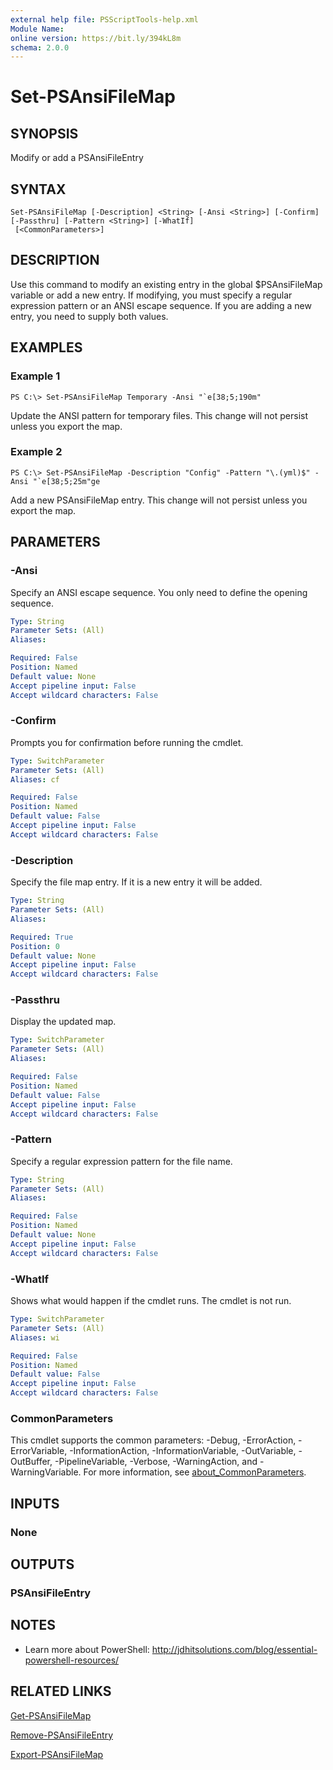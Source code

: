 ```yaml
---
external help file: PSScriptTools-help.xml
Module Name:
online version: https://bit.ly/394kL8m
schema: 2.0.0
---
```


# Set-PSAnsiFileMap

## SYNOPSIS
Modify or add a PSAnsiFileEntry

## SYNTAX

```
Set-PSAnsiFileMap [-Description] <String> [-Ansi <String>] [-Confirm] [-Passthru] [-Pattern <String>] [-WhatIf]
 [<CommonParameters>]
```

## DESCRIPTION
Use this command to modify an existing entry in the global $PSAnsiFileMap variable or add a new entry.
If modifying, you must specify a regular expression pattern or an ANSI escape sequence.
If you are adding a new entry, you need to supply both values.

## EXAMPLES

### Example 1
```
PS C:\> Set-PSAnsiFileMap Temporary -Ansi "`e[38;5;190m"
```

Update the ANSI pattern for temporary files.
This change will not persist unless you export the map.

### Example 2
```
PS C:\> Set-PSAnsiFileMap -Description "Config" -Pattern "\.(yml)$" -Ansi "`e[38;5;25m"ge
```

Add a new PSAnsiFileMap entry.
This change will not persist unless you export the map.

## PARAMETERS

### -Ansi
Specify an ANSI escape sequence.
You only need to define the opening sequence.

```yaml
Type: String
Parameter Sets: (All)
Aliases:

Required: False
Position: Named
Default value: None
Accept pipeline input: False
Accept wildcard characters: False
```

### -Confirm
Prompts you for confirmation before running the cmdlet.

```yaml
Type: SwitchParameter
Parameter Sets: (All)
Aliases: cf

Required: False
Position: Named
Default value: False
Accept pipeline input: False
Accept wildcard characters: False
```

### -Description
Specify the file map entry.
If it is a new entry it will be added.

```yaml
Type: String
Parameter Sets: (All)
Aliases:

Required: True
Position: 0
Default value: None
Accept pipeline input: False
Accept wildcard characters: False
```

### -Passthru
Display the updated map.

```yaml
Type: SwitchParameter
Parameter Sets: (All)
Aliases:

Required: False
Position: Named
Default value: False
Accept pipeline input: False
Accept wildcard characters: False
```

### -Pattern
Specify a regular expression pattern for the file name.

```yaml
Type: String
Parameter Sets: (All)
Aliases:

Required: False
Position: Named
Default value: None
Accept pipeline input: False
Accept wildcard characters: False
```

### -WhatIf
Shows what would happen if the cmdlet runs.
The cmdlet is not run.

```yaml
Type: SwitchParameter
Parameter Sets: (All)
Aliases: wi

Required: False
Position: Named
Default value: False
Accept pipeline input: False
Accept wildcard characters: False
```

### CommonParameters
This cmdlet supports the common parameters: -Debug, -ErrorAction, -ErrorVariable, -InformationAction, -InformationVariable, -OutVariable, -OutBuffer, -PipelineVariable, -Verbose, -WarningAction, and -WarningVariable. For more information, see [about_CommonParameters](http://go.microsoft.com/fwlink/?LinkID=113216).

## INPUTS

### None
## OUTPUTS

### PSAnsiFileEntry
## NOTES
* Learn more about PowerShell: http://jdhitsolutions.com/blog/essential-powershell-resources/

## RELATED LINKS

[Get-PSAnsiFileMap]()

[Remove-PSAnsiFileEntry]()

[Export-PSAnsiFileMap]()

